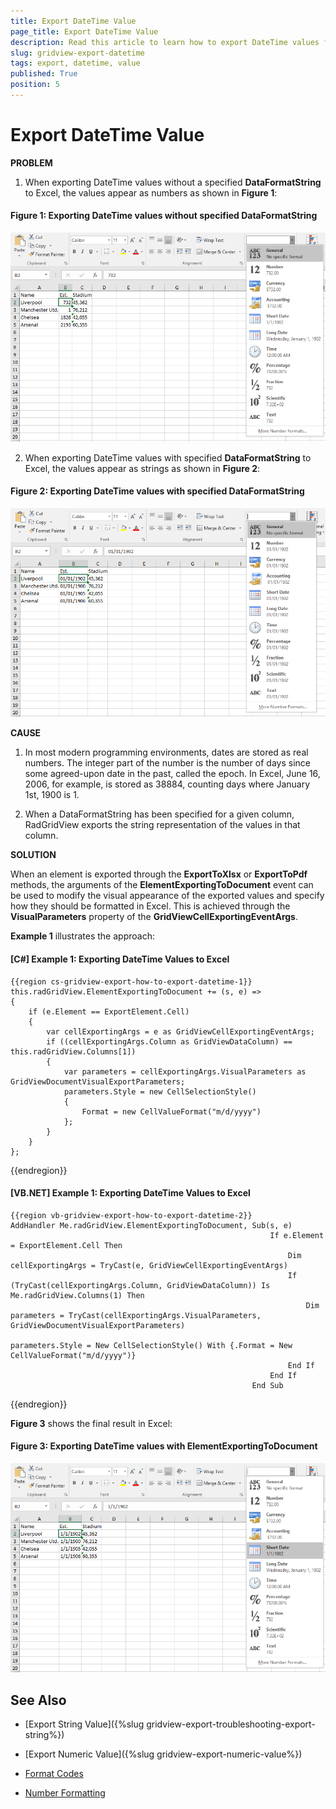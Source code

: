 ```yaml
---
title: Export DateTime Value
page_title: Export DateTime Value
description: Read this article to learn how to export DateTime values from Telerik's {{ site.framework_name }} DataGrid without having the values appear as numbers.
slug: gridview-export-datetime
tags: export, datetime, value
published: True
position: 5
---
```


# Export DateTime Value

__PROBLEM__

1) When exporting DateTime values without a specified **DataFormatString** to Excel, the values appear as numbers as shown in **Figure 1**:

#### __Figure 1: Exporting DateTime values without specified DataFormatString__

![Telerik {{ site.framework_name }} DataGrid-export-datetime-as-number](images/gridview-export-datetime-as-number.png)

2) When exporting DateTime values with specified **DataFormatString** to Excel, the values appear as strings as shown in **Figure 2**:

#### __Figure 2: Exporting DateTime values with specified DataFormatString__

![Telerik {{ site.framework_name }} DataGrid-export-datetime-as-string](images/gridview-export-datetime-as-string.png)

__CAUSE__

1) In most modern programming environments, dates are stored as real numbers. The integer part of the number is the number of days since some agreed-upon date in the past, called the epoch. In Excel, June 16, 2006, for example, is stored as 38884, counting days where January 1st, 1900 is 1.

2) When a DataFormatString has been specified for a given column, RadGridView exports the string representation of the values in that column.

__SOLUTION__

When an element is exported through the __ExportToXlsx__ or __ExportToPdf__ methods, the arguments of the __ElementExportingToDocument__ event can be used to modify the visual appearance of the exported values and specify how they should be formatted in Excel. This is achieved through the  **VisualParameters** property of the **GridViewCellExportingEventArgs**.

**Example 1** illustrates the approach:

#### __[C#] Example 1: Exporting DateTime Values to Excel__

	{{region cs-gridview-export-how-to-export-datetime-1}}
	this.radGridView.ElementExportingToDocument += (s, e) =>
	{
	    if (e.Element == ExportElement.Cell)
	    {
	        var cellExportingArgs = e as GridViewCellExportingEventArgs;
	        if ((cellExportingArgs.Column as GridViewDataColumn) == this.radGridView.Columns[1])
	        {
	            var parameters = cellExportingArgs.VisualParameters as GridViewDocumentVisualExportParameters;
	            parameters.Style = new CellSelectionStyle()
	            {
	                Format = new CellValueFormat("m/d/yyyy")
	            };
	        }
	    }
	};
{{endregion}}

#### __[VB.NET] Example 1: Exporting DateTime Values to Excel__

	{{region vb-gridview-export-how-to-export-datetime-2}}
	AddHandler Me.radGridView.ElementExportingToDocument, Sub(s, e)
	                                                          If e.Element = ExportElement.Cell Then
	                                                              Dim cellExportingArgs = TryCast(e, GridViewCellExportingEventArgs)
	                                                              If (TryCast(cellExportingArgs.Column, GridViewDataColumn)) Is Me.radGridView.Columns(1) Then
	                                                                  Dim parameters = TryCast(cellExportingArgs.VisualParameters, GridViewDocumentVisualExportParameters)
	                                                                  parameters.Style = New CellSelectionStyle() With {.Format = New CellValueFormat("m/d/yyyy")}
	                                                              End If
	                                                          End If
	                                                      End Sub
{{endregion}}

**Figure 3** shows the final result in Excel:

#### __Figure 3: Exporting DateTime values with ElementExportingToDocument__

![Telerik {{ site.framework_name }} DataGrid-export-datetime-as-datetime](images/gridview-export-datetime-as-datetime.png)

## See Also

* [Export String Value]({%slug gridview-export-troubleshooting-export-string%})

* [Export Numeric Value]({%slug gridview-export-numeric-value%})

* [Format Codes](https://docs.telerik.com/devtools/document-processing/libraries/radspreadprocessing/features/format-codes)

* [Number Formatting](https://docs.telerik.com/devtools/document-processing/libraries/radspreadprocessing/features/number-formats)
